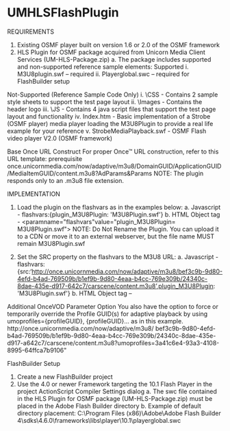 UMHLSFlashPlugin
================

REQUIREMENTS
1.  Existing OSMF player built on version 1.6 or 2.0 of the OSMF framework           
2.	HLS Plugin for OSMF package acquired from Unicorn Media Client Services (UM-HLS-Package.zip)
a.	The package includes supported and non-supported reference sample elements:
Supported
i.	M3U8plugin.swf – required 
ii.	Playerglobal.swc – required for FlashBuilder setup

Not-Supported (Reference Sample Code Only)
i.	\CSS - Contains 2 sample style sheets to support the test page layout
ii.	\Images - Contains the header logo
iii.	\JS - Contains 4 java script files that support the test page layout and functionality
iv.	Index.htm - Basic implementation of a Strobe (OSMF player) media player loading the M3U8Plugin to provide a real life example for your reference
v.	StrobeMediaPlayback.swf - OSMF Flash video player V2.0 (OSMF framework)

Base Once URL Construct
For proper Once™ URL construction, refer to this URL template: prerequisite
once.unicornmedia.com/now/adaptive/m3u8/DomainGUID/ApplicationGUID/MediaItemGUID/content.m3u8?AdParams&Params
NOTE: The plugin responds only to an .m3u8 file extension.


IMPLEMENTATION
1.	Load the plugin on the flashvars as in the examples below: 
a.	Javascript - flashvars:{plugin_M3U8Plugin: 'M3U8Plugin.swf'} 
b.	HTML Object tag - <paramname="flashvars"value="plugin_M3U8Plugin= M3U8Plugin.swf">
NOTE: Do Not Rename the Plugin. You can upload it to a CDN or move it to an external webserver, but the file name MUST remain M3U8Plugin.swf

2.	Set the SRC property on the flashvars to the M3U8 URL:
a.	Javascript - flashvars: {src:‘http://once.unicornmedia.com/now/adaptive/m3u8/bef3c9b-9d80-4efd-b4ad-769509b/b1ef9b-9d80-4eaa-b4cc-769e309b/24340c-8dae-435e-d917-642c7/carscene/content.m3u8’,plugin_M3U8Plugin: 'M3U8Plugin.swf'} 
b.	HTML Object tag – 
<param name="flashvars"value="src=http://once.unicornmedia.com /now/adaptive/m3u8/bef3c9b-9d80-4efd-b4ad-769509b/b1ef9b-9d80-4eaa-b4cc-769e 309b/24340c-8dae-435e-d917-A642c7/carscene/cont ent.m3u8&plugin_M3U8Plugin= M3U8Plugin.swf">
Additional OnceVOD Parameter Option
You also have the option to force or temporarily override the Profile GUID(s) for adaptive playback by using umoprofiles={profileGUID}, {profileGUID}… as in this example.
http://once.unicornmedia.com/now/adaptive/m3u8/ bef3c9b-9d80-4efd-b4ad-769509b/b1ef9b-9d80-4eaa-b4cc-769e309b/24340c-8dae-435e-d917-a642c7/carscene/content.m3u8?umoprofiles=3a41c6e4-93a3-4108-8995-64ffca7b9106"

FlashBuilder Setup
1.	Create a new FlashBuilder project
2.	Use the 4.0 or newer Framework targeting the 10.1 Flash Player in the project ActionScript Compiler Settings dialog
a.	The swc file contained in the HLS Plugin for OSMF package (UM-HLS-Package.zip) must be placed in the Adobe Flash Builder directory 
b.	Example of default directory placement: C:\Program Files (x86)\Adobe\Adobe Flash Builder 4\sdks\4.6.0\frameworks\libs\player\10.1\playerglobal.swc

